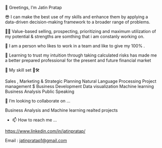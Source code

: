 👋 Greetings, I’m Jatin Pratap

😎 I can make the best use of my skills and enhance them by applying a data-driven decision-making framework to a broader range of problems.

🐱‍👤 Value-based selling, prospecting, prioritizing and maximum utilization of my potential & strengths are somthing that i am constanly working on.

🤼 I am a person who likes to work in a team and like to give my 100% . 

🤖 Learning to trust my intuition through taking calculated risks has made me a better prepared professional for the present and future financial market

👀 My skill set 🔧🛠 

Sales , Marketing & Strategic Planning
Natural Language Processing
Project management $ Business Development
Data visualization
Machine learning
Business Analysis
Public Speaking

💞️ I’m looking to collaborate on ...

Business Analysis and Machine learning realted projects 

- 📫 How to reach me ...

https://www.linkedin.com/in/jatinpratap/

Email : jatinpratap1@gmail.com
